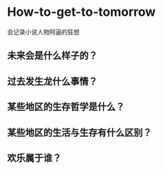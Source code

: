 # How-to-get-to-tomorrow


会记录小说人物阿逼的狂想

## 未来会是什么样子的？

## 过去发生龙什么事情？

## 某些地区的生存哲学是什么？

## 某些地区的生活与生存有什么区别？

## 欢乐属于谁？
